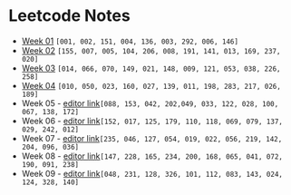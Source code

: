 # Leetcode Notes

* [Week 01](./Week01.md) `[001, 002, 151, 004, 136, 003, 292, 006, 146]`
* [Week 02](./Week02.md) `[155, 007, 005, 104, 206, 008, 191, 141, 013, 169, 237, 020]`
* [Week 03](./Week03.md) `[014, 066, 070, 149, 021, 148, 009, 121, 053, 038, 226, 258]`
* [Week 04](./Week04.md) `[010, 050, 023, 160, 027, 139, 011, 198, 283, 217, 026, 189]`
* Week 05 - [editor link](https://hackmd.io/JwMw7AzATAbFEFowEYAMIEBYAmnUICMAOAghIqAgUxjGAgGMjhMg)`[088, 153, 042, 202,049, 033, 122, 028, 100, 067, 138, 172]`
* Week 06 - [editor link](https://hackmd.io/JwNgxgJghiIBwFo5QKaICzoOwDMECMUiCxhgAmHAVgGYYpyg)`[152, 017, 125, 179, 110, 118, 069, 079, 137, 029, 242, 012]`
* Week 07 - [editor link](https://hackmd.io/GYJgDAxgzCCcCMBaAhgFgEbMasz0oBMBWVReI6ANnSkuAA4DYg==)`[235, 046, 127, 054, 019, 022, 056, 219, 142, 204, 096, 036]`
* Week 08 - [editor link](https://hackmd.io/KwMwpgnGBsCGBMBaMxYUQFgBwEYAMiEEOYyGsARhbAOx72xZA===)`[147, 228, 165, 234, 200, 168, 065, 041, 072, 190, 091, 238]`
* Week 09 - [editor link](https://hackmd.io/KYFgDArATAxgRgRgLRWGESQgGwHYkCGAHFAJxJ7BwDMAJiMPVkA=)`[048, 231, 128, 326, 101, 112, 083, 143, 024, 124, 328, 140]`
